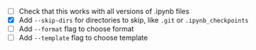 - [ ] Check that this works with all versions of .ipynb files
- [x] Add `--skip-dirs` for directories to skip, like `.git` or `.ipynb_checkpoints`
- [ ] Add `--format` flag to choose format
- [ ] Add `--template` flag to choose template
